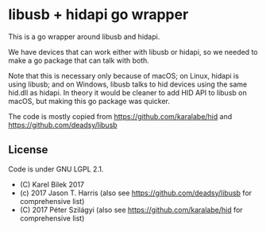 # libusb + hidapi go wrapper

This is a go wrapper around libusb and hidapi.

We have devices that can work either with libusb or hidapi, so we needed to make a go package that can talk with both.

Note that this is necessary only because of macOS; on Linux, hidapi is using libusb; and on Windows, libusb talks to hid devices using the same hid.dll as hidapi. In theory it would be cleaner to add HID API to libusb on macOS, but making this go package was quicker.

The code is mostly copied from https://github.com/karalabe/hid and https://github.com/deadsy/libusb

## License

Code is under GNU LGPL 2.1.

* (C) Karel Bilek 2017
* (c) 2017 Jason T. Harris (also see https://github.com/deadsy/libusb for comprehensive list)
* (C) 2017 Péter Szilágyi (also see https://github.com/karalabe/hid for comprehensive list)
